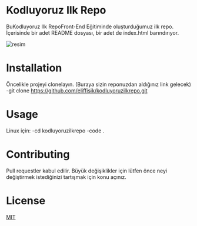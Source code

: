 # Kodluyoruz Ilk Repo
BuKodluyoruz Ilk RepoFront-End Eğitiminde oluşturduğumuz ilk repo. İçerisinde bir adet README dosyası, bir adet de index.html barındırıyor.

![resim](https://www.hizliresim.com/5d8ok1f)
# Installation
Öncelikle projeyi clonelayın. (Buraya sizin reponuzdan aldığınız link gelecek)
-git clone https://github.com/eliffisik/kodluyoruzilkrepo.git
# Usage
Linux için:
-cd kodluyoruzilkrepo
-code .
# Contributing
Pull requestler kabul edilir. Büyük değişiklikler için lütfen önce neyi değiştirmek istediğinizi tartışmak için konu açınız.
# License
[MIT](https://choosealicense.com/licenses/mit/)

